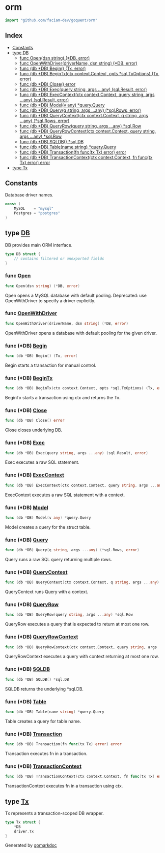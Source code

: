 <!-- Code generated by gomarkdoc. DO NOT EDIT -->

# orm

```go
import "github.com/faciam-dev/goquent/orm"
```

## Index

- [Constants](<#constants>)
- [type DB](<#DB>)
  - [func Open\(dsn string\) \(\*DB, error\)](<#Open>)
  - [func OpenWithDriver\(driverName, dsn string\) \(\*DB, error\)](<#OpenWithDriver>)
  - [func \(db \*DB\) Begin\(\) \(Tx, error\)](<#DB.Begin>)
  - [func \(db \*DB\) BeginTx\(ctx context.Context, opts \*sql.TxOptions\) \(Tx, error\)](<#DB.BeginTx>)
  - [func \(db \*DB\) Close\(\) error](<#DB.Close>)
  - [func \(db \*DB\) Exec\(query string, args ...any\) \(sql.Result, error\)](<#DB.Exec>)
  - [func \(db \*DB\) ExecContext\(ctx context.Context, query string, args ...any\) \(sql.Result, error\)](<#DB.ExecContext>)
  - [func \(db \*DB\) Model\(v any\) \*query.Query](<#DB.Model>)
  - [func \(db \*DB\) Query\(q string, args ...any\) \(\*sql.Rows, error\)](<#DB.Query>)
  - [func \(db \*DB\) QueryContext\(ctx context.Context, q string, args ...any\) \(\*sql.Rows, error\)](<#DB.QueryContext>)
  - [func \(db \*DB\) QueryRow\(query string, args ...any\) \*sql.Row](<#DB.QueryRow>)
  - [func \(db \*DB\) QueryRowContext\(ctx context.Context, query string, args ...any\) \*sql.Row](<#DB.QueryRowContext>)
  - [func \(db \*DB\) SQLDB\(\) \*sql.DB](<#DB.SQLDB>)
  - [func \(db \*DB\) Table\(name string\) \*query.Query](<#DB.Table>)
  - [func \(db \*DB\) Transaction\(fn func\(tx Tx\) error\) error](<#DB.Transaction>)
  - [func \(db \*DB\) TransactionContext\(ctx context.Context, fn func\(tx Tx\) error\) error](<#DB.TransactionContext>)
- [type Tx](<#Tx>)


## Constants

<a name="MySQL"></a>Database driver names.

```go
const (
    MySQL    = "mysql"
    Postgres = "postgres"
)
```

<a name="DB"></a>
## type [DB](<https://github.com/faciam-dev/goquent/blob/main/orm/orm.go#L30-L33>)

DB provides main ORM interface.

```go
type DB struct {
    // contains filtered or unexported fields
}
```

<a name="Open"></a>
### func [Open](<https://github.com/faciam-dev/goquent/blob/main/orm/orm.go#L51>)

```go
func Open(dsn string) (*DB, error)
```

Open opens a MySQL database with default pooling. Deprecated: use OpenWithDriver to specify a driver explicitly.

<a name="OpenWithDriver"></a>
### func [OpenWithDriver](<https://github.com/faciam-dev/goquent/blob/main/orm/orm.go#L56>)

```go
func OpenWithDriver(driverName, dsn string) (*DB, error)
```

OpenWithDriver opens a database with default pooling for the given driver.

<a name="DB.Begin"></a>
### func \(\*DB\) [Begin](<https://github.com/faciam-dev/goquent/blob/main/orm/orm.go#L95>)

```go
func (db *DB) Begin() (Tx, error)
```

Begin starts a transaction for manual control.

<a name="DB.BeginTx"></a>
### func \(\*DB\) [BeginTx](<https://github.com/faciam-dev/goquent/blob/main/orm/orm.go#L105>)

```go
func (db *DB) BeginTx(ctx context.Context, opts *sql.TxOptions) (Tx, error)
```

BeginTx starts a transaction using ctx and returns the Tx.

<a name="DB.Close"></a>
### func \(\*DB\) [Close](<https://github.com/faciam-dev/goquent/blob/main/orm/orm.go#L65>)

```go
func (db *DB) Close() error
```

Close closes underlying DB.

<a name="DB.Exec"></a>
### func \(\*DB\) [Exec](<https://github.com/faciam-dev/goquent/blob/main/orm/orm.go#L135>)

```go
func (db *DB) Exec(query string, args ...any) (sql.Result, error)
```

Exec executes a raw SQL statement.

<a name="DB.ExecContext"></a>
### func \(\*DB\) [ExecContext](<https://github.com/faciam-dev/goquent/blob/main/orm/orm.go#L140>)

```go
func (db *DB) ExecContext(ctx context.Context, query string, args ...any) (sql.Result, error)
```

ExecContext executes a raw SQL statement with a context.

<a name="DB.Model"></a>
### func \(\*DB\) [Model](<https://github.com/faciam-dev/goquent/blob/main/orm/orm.go#L115>)

```go
func (db *DB) Model(v any) *query.Query
```

Model creates a query for the struct table.

<a name="DB.Query"></a>
### func \(\*DB\) [Query](<https://github.com/faciam-dev/goquent/blob/main/orm/orm.go#L125>)

```go
func (db *DB) Query(q string, args ...any) (*sql.Rows, error)
```

Query runs a raw SQL query returning multiple rows.

<a name="DB.QueryContext"></a>
### func \(\*DB\) [QueryContext](<https://github.com/faciam-dev/goquent/blob/main/orm/orm.go#L130>)

```go
func (db *DB) QueryContext(ctx context.Context, q string, args ...any) (*sql.Rows, error)
```

QueryContext runs Query with a context.

<a name="DB.QueryRow"></a>
### func \(\*DB\) [QueryRow](<https://github.com/faciam-dev/goquent/blob/main/orm/orm.go#L145>)

```go
func (db *DB) QueryRow(query string, args ...any) *sql.Row
```

QueryRow executes a query that is expected to return at most one row.

<a name="DB.QueryRowContext"></a>
### func \(\*DB\) [QueryRowContext](<https://github.com/faciam-dev/goquent/blob/main/orm/orm.go#L150>)

```go
func (db *DB) QueryRowContext(ctx context.Context, query string, args ...any) *sql.Row
```

QueryRowContext executes a query with context returning at most one row.

<a name="DB.SQLDB"></a>
### func \(\*DB\) [SQLDB](<https://github.com/faciam-dev/goquent/blob/main/orm/orm.go#L36>)

```go
func (db *DB) SQLDB() *sql.DB
```

SQLDB returns the underlying \*sql.DB.

<a name="DB.Table"></a>
### func \(\*DB\) [Table](<https://github.com/faciam-dev/goquent/blob/main/orm/orm.go#L120>)

```go
func (db *DB) Table(name string) *query.Query
```

Table creates a query for table name.

<a name="DB.Transaction"></a>
### func \(\*DB\) [Transaction](<https://github.com/faciam-dev/goquent/blob/main/orm/orm.go#L79>)

```go
func (db *DB) Transaction(fn func(tx Tx) error) error
```

Transaction executes fn in a transaction.

<a name="DB.TransactionContext"></a>
### func \(\*DB\) [TransactionContext](<https://github.com/faciam-dev/goquent/blob/main/orm/orm.go#L87>)

```go
func (db *DB) TransactionContext(ctx context.Context, fn func(tx Tx) error) error
```

TransactionContext executes fn in a transaction using ctx.

<a name="Tx"></a>
## type [Tx](<https://github.com/faciam-dev/goquent/blob/main/orm/orm.go#L73-L76>)

Tx represents a transaction\-scoped DB wrapper.

```go
type Tx struct {
    *DB
    driver.Tx
}
```

Generated by [gomarkdoc](<https://github.com/princjef/gomarkdoc>)
